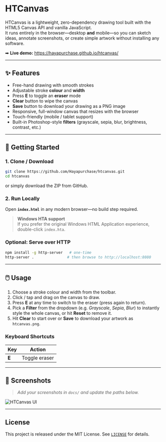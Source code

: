 # HTCanvas

HTCanvas is a lightweight, zero-dependency drawing tool built with the HTML5 Canvas
API and vanilla JavaScript.  
It runs entirely in the browser—desktop **and** mobile—so you can sketch ideas,
annotate screenshots, or create simple artwork without installing any software.

➡ **Live demo:** <https://hayapurchase.github.io/htcanvas/>

---

## ✨ Features

* Free-hand drawing with smooth strokes  
* Adjustable stroke **colour** and **width**  
* Press **E** to toggle an **eraser** mode  
* **Clear** button to wipe the canvas  
* **Save** button to download your drawing as a PNG image  
* Responsive, full-window canvas that resizes with the browser  
* Touch-friendly (mobile / tablet support)  
* Built-in Photoshop-style **filters** (grayscale, sepia, blur, brightness, contrast, etc.)

---

## 🚀 Getting Started

### 1. Clone / Download

```bash
git clone https://github.com/Hayapurchase/htcanvas.git
cd htcanvas
```
or simply download the ZIP from GitHub.

### 2. Run Locally

Open **`index.html`** in any modern browser—no build step required.

> **Windows HTA support**  
> If you prefer the original Windows HTML Application experience, double-click
> `index.hta`.

### Optional: Serve over HTTP

```bash
npm install -g http-server   # one-time
http-server .               # then browse to http://localhost:8080
```

---

## 🖱️ Usage

1. Choose a stroke colour and width from the toolbar.  
2. Click / tap and drag on the canvas to draw.  
3. Press **E** at any time to switch to the eraser (press again to return).  
4. Pick a **Filter** from the dropdown (e.g. *Grayscale*, *Sepia*, *Blur*) to instantly style the whole canvas, or hit **Reset** to remove it.  
5. Hit **Clear** to start over or **Save** to download your artwork as
   `htcanvas.png`.

### Keyboard Shortcuts

| Key | Action            |
|-----|-------------------|
| **E** | Toggle eraser |

---

## 📸 Screenshots

> _Add your screenshots in `docs/` and update the paths below._

![HTCanvas UI](docs/screenshot.png)

---

## License

This project is released under the MIT License. See [`LICENSE`](LICENSE) for details.

